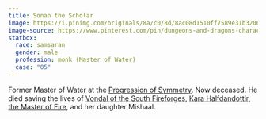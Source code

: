 ```yaml
---
title: Sonan the Scholar
image: https://i.pinimg.com/originals/8a/c0/8d/8ac08d1510ff7589e31b320622ac9516.jpg
image-source: https://www.pinterest.com/pin/dungeons-and-dragons-characters-character-sketches-cartoon-girl-drawing--397231629623544280/
statbox:
  race: samsaran
  gender: male
  profession: monk (Master of Water)
  case: "05"
---
```


Former Master of Water at the
[Progression of Symmetry](../orgs/progression-of-symmetry). Now deceased.
He died saving the lives of
[Vondal of the South Fireforges](vondal-of-the-south-fireforges),
[Kara Halfdandottir, the Master of Fire](kara-halfdandottir),
and her daughter Mishaal.
